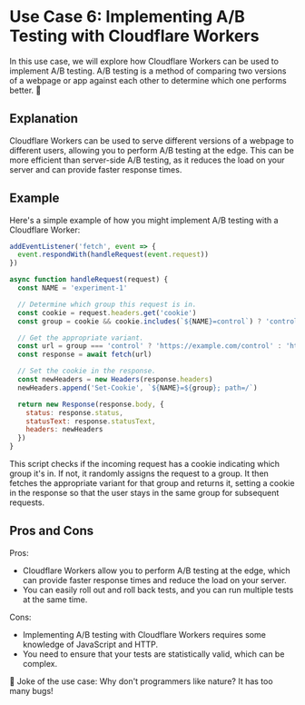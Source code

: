 # Use Case 6: Implementing A/B Testing with Cloudflare Workers

In this use case, we will explore how Cloudflare Workers can be used to implement A/B testing. A/B testing is a method of comparing two versions of a webpage or app against each other to determine which one performs better. 🧪

## Explanation

Cloudflare Workers can be used to serve different versions of a webpage to different users, allowing you to perform A/B testing at the edge. This can be more efficient than server-side A/B testing, as it reduces the load on your server and can provide faster response times.

## Example

Here's a simple example of how you might implement A/B testing with a Cloudflare Worker:

```javascript
addEventListener('fetch', event => {
  event.respondWith(handleRequest(event.request))
})

async function handleRequest(request) {
  const NAME = 'experiment-1'

  // Determine which group this request is in.
  const cookie = request.headers.get('cookie')
  const group = cookie && cookie.includes(`${NAME}=control`) ? 'control' : 'test'

  // Get the appropriate variant.
  const url = group === 'control' ? 'https://example.com/control' : 'https://example.com/test'
  const response = await fetch(url)

  // Set the cookie in the response.
  const newHeaders = new Headers(response.headers)
  newHeaders.append('Set-Cookie', `${NAME}=${group}; path=/`)

  return new Response(response.body, {
    status: response.status,
    statusText: response.statusText,
    headers: newHeaders
  })
}
```

This script checks if the incoming request has a cookie indicating which group it's in. If not, it randomly assigns the request to a group. It then fetches the appropriate variant for that group and returns it, setting a cookie in the response so that the user stays in the same group for subsequent requests.

## Pros and Cons

Pros:
- Cloudflare Workers allow you to perform A/B testing at the edge, which can provide faster response times and reduce the load on your server.
- You can easily roll out and roll back tests, and you can run multiple tests at the same time.

Cons:
- Implementing A/B testing with Cloudflare Workers requires some knowledge of JavaScript and HTTP.
- You need to ensure that your tests are statistically valid, which can be complex.

🤣 Joke of the use case: Why don't programmers like nature? It has too many bugs!